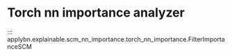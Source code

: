 # Torch nn importance analyzer

::: applybn.explainable.scm_nn_importance.torch_nn_importance.FilterImportanceSCM